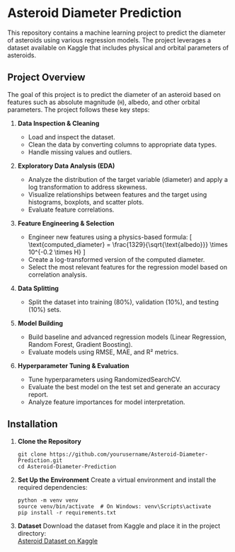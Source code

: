 # Asteroid Diameter Prediction

This repository contains a machine learning project to predict the diameter of asteroids using various regression models. The project leverages a dataset available on Kaggle that includes physical and orbital parameters of asteroids.

## Project Overview

The goal of this project is to predict the diameter of an asteroid based on features such as absolute magnitude (`H`), albedo, and other orbital parameters. The project follows these key steps:

1. **Data Inspection & Cleaning**  
   - Load and inspect the dataset.
   - Clean the data by converting columns to appropriate data types.
   - Handle missing values and outliers.

2. **Exploratory Data Analysis (EDA)**  
   - Analyze the distribution of the target variable (diameter) and apply a log transformation to address skewness.
   - Visualize relationships between features and the target using histograms, boxplots, and scatter plots.
   - Evaluate feature correlations.

3. **Feature Engineering & Selection**  
   - Engineer new features using a physics-based formula:
     \[
     \text{computed\_diameter} = \frac{1329}{\sqrt{\text{albedo}}} \times 10^{-0.2 \times H}
     \]
   - Create a log-transformed version of the computed diameter.
   - Select the most relevant features for the regression model based on correlation analysis.

4. **Data Splitting**  
   - Split the dataset into training (80%), validation (10%), and testing (10%) sets.

5. **Model Building**  
   - Build baseline and advanced regression models (Linear Regression, Random Forest, Gradient Boosting).
   - Evaluate models using RMSE, MAE, and R² metrics.

6. **Hyperparameter Tuning & Evaluation**  
   - Tune hyperparameters using RandomizedSearchCV.
   - Evaluate the best model on the test set and generate an accuracy report.
   - Analyze feature importances for model interpretation.

## Installation

1. **Clone the Repository**

   ```
   git clone https://github.com/yourusername/Asteroid-Diameter-Prediction.git
   cd Asteroid-Diameter-Prediction
   
2. **Set Up the Environment**
   Create a virtual environment and install the required dependencies:
   ```
   python -m venv venv
   source venv/bin/activate  # On Windows: venv\Scripts\activate
   pip install -r requirements.txt

3. **Dataset**
   Download the dataset from Kaggle and place it in the project directory:\
   [Asteroid Dataset on Kaggle](https://www.kaggle.com/datasets/sakhawat18/asteroid-dataset)
